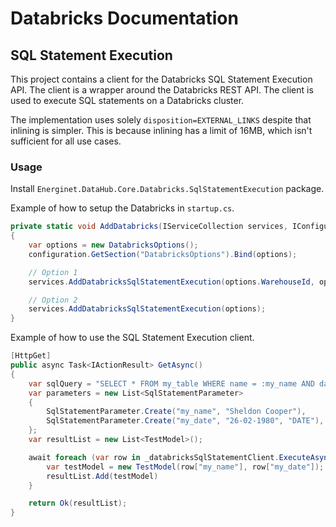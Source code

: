 # Databricks Documentation

## SQL Statement Execution

This project contains a client for the Databricks SQL Statement Execution API. The client is a wrapper around the Databricks REST API. The client is used to execute SQL statements on a Databricks cluster.

The implementation uses solely `disposition=EXTERNAL_LINKS` despite that inlining is simpler. This is because inlining has a limit of 16MB, which isn't sufficient for all use cases.

### Usage

Install `Energinet.DataHub.Core.Databricks.SqlStatementExecution` package.

Example of how to setup the Databricks in `startup.cs`.

```c#
private static void AddDatabricks(IServiceCollection services, IConfiguration configuration)
{   
    var options = new DatabricksOptions();
    configuration.GetSection("DatabricksOptions").Bind(options);

    // Option 1
    services.AddDatabricksSqlStatementExecution(options.WarehouseId, options.WorkspaceToken, options.WorkspaceUrl);

    // Option 2
    services.AddDatabricksSqlStatementExecution(options);
}
```

Example of how to use the SQL Statement Execution client.

```c#
[HttpGet]
public async Task<IActionResult> GetAsync()
{
    var sqlQuery = "SELECT * FROM my_table WHERE name = :my_name AND date = :my_date";
    var parameters = new List<SqlStatementParameter>
    {
        SqlStatementParameter.Create("my_name", "Sheldon Cooper"),
        SqlStatementParameter.Create("my_date", "26-02-1980", "DATE"),
    };
    var resultList = new List<TestModel>();

    await foreach (var row in _databricksSqlStatementClient.ExecuteAsync(sqlQuery, parameters)) {
        var testModel = new TestModel(row["my_name"], row["my_date"]);
        resultList.Add(testModel)
    }

    return Ok(resultList);
}
```
